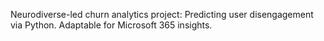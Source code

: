 Neurodiverse-led churn analytics project: Predicting user disengagement via Python. Adaptable for Microsoft 365 insights.
